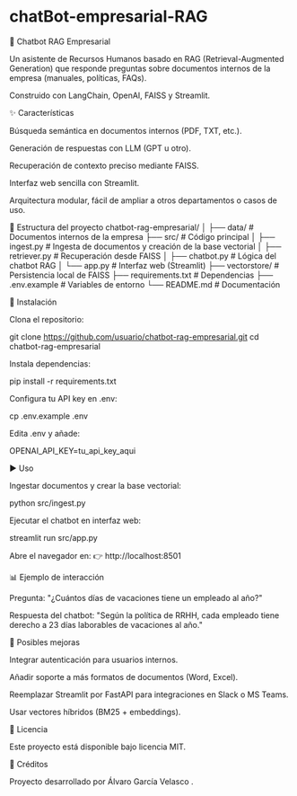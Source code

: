 # chatBot-empresarial-RAG
🤖 Chatbot RAG Empresarial

Un asistente de Recursos Humanos basado en RAG (Retrieval-Augmented Generation) que responde preguntas sobre documentos internos de la empresa (manuales, políticas, FAQs).

Construido con LangChain, OpenAI, FAISS y Streamlit.

✨ Características

Búsqueda semántica en documentos internos (PDF, TXT, etc.).

Generación de respuestas con LLM (GPT u otro).

Recuperación de contexto preciso mediante FAISS.

Interfaz web sencilla con Streamlit.

Arquitectura modular, fácil de ampliar a otros departamentos o casos de uso.

📂 Estructura del proyecto
chatbot-rag-empresarial/
│
├── data/            # Documentos internos de la empresa
├── src/             # Código principal
│   ├── ingest.py    # Ingesta de documentos y creación de la base vectorial
│   ├── retriever.py # Recuperación desde FAISS
│   ├── chatbot.py   # Lógica del chatbot RAG
│   └── app.py       # Interfaz web (Streamlit)
├── vectorstore/     # Persistencia local de FAISS
├── requirements.txt # Dependencias
├── .env.example     # Variables de entorno
└── README.md        # Documentación

🚀 Instalación

Clona el repositorio:

git clone https://github.com/usuario/chatbot-rag-empresarial.git
cd chatbot-rag-empresarial


Instala dependencias:

pip install -r requirements.txt


Configura tu API key en .env:

cp .env.example .env


Edita .env y añade:

OPENAI_API_KEY=tu_api_key_aqui

▶️ Uso

Ingestar documentos y crear la base vectorial:

python src/ingest.py


Ejecutar el chatbot en interfaz web:

streamlit run src/app.py


Abre el navegador en:
👉 http://localhost:8501

📊 Ejemplo de interacción

Pregunta:
"¿Cuántos días de vacaciones tiene un empleado al año?"

Respuesta del chatbot:
"Según la política de RRHH, cada empleado tiene derecho a 23 días laborables de vacaciones al año."

🔮 Posibles mejoras

Integrar autenticación para usuarios internos.

Añadir soporte a más formatos de documentos (Word, Excel).

Reemplazar Streamlit por FastAPI para integraciones en Slack o MS Teams.

Usar vectores híbridos (BM25 + embeddings).

📜 Licencia

Este proyecto está disponible bajo licencia MIT.

🙌 Créditos

Proyecto desarrollado por Álvaro García Velasco
.
